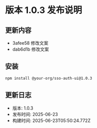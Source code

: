 # 版本 1.0.3 发布说明

## 更新内容
- 3afee58 修改文案
- dab6d1b 修改文案

## 安装
```bash
npm install @your-org/sso-auth-ui@1.0.3
```

## 更新日志
- 版本: 1.0.3
- 发布时间: 2025-06-23
- 构建时间: 2025-06-23T05:50:24.772Z
